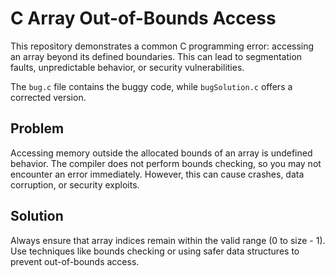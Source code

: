 # C Array Out-of-Bounds Access

This repository demonstrates a common C programming error: accessing an array beyond its defined boundaries.  This can lead to segmentation faults, unpredictable behavior, or security vulnerabilities.

The `bug.c` file contains the buggy code, while `bugSolution.c` offers a corrected version.

## Problem

Accessing memory outside the allocated bounds of an array is undefined behavior. The compiler does not perform bounds checking, so you may not encounter an error immediately. However, this can cause crashes, data corruption, or security exploits.

## Solution

Always ensure that array indices remain within the valid range (0 to size - 1).  Use techniques like bounds checking or using safer data structures to prevent out-of-bounds access.